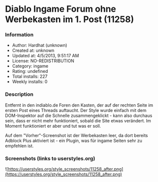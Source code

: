 # Diablo Ingame Forum ohne Werbekasten im 1. Post (11258)

### Information
- Author: Hardhat (unknown)
- Created at: unknown
- Updated at: 4/5/2013, 9:51:17 AM
- License: NO-REDISTRIBUTION
- Category: ingame
- Rating: undefined
- Total installs: 227
- Weekly installs: 0


### Description
Entfernt in den indiablo.de Foren den Kasten, der auf der rechten Seite im ersten Post eines Threads auftaucht. Der Style wurde einfach mit dem DOM-Inspektor auf die Schnelle zusammengeklickt - kann also durchaus sein, dass er nicht mehr funktioniert, sobald die Site etwas verändert. Im Moment funktioniert er aber und tut was er soll.

Auf dem "Vorher"-Screenshot ist der Werbekasten leer, da dort bereits Adblock Plus aktiviert ist - ein Plugin, was für ingame Seiten sehr zu empfehlen ist.


### Screenshots (links to userstyles.org)
![https://userstyles.org/style_screenshots/11258_after.png](https://userstyles.org/style_screenshots/11258_after.png)


